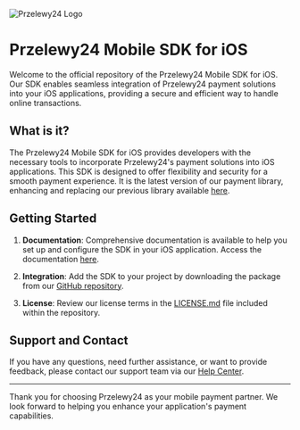 ![Przelewy24 Logo](https://www.przelewy24.pl/themes/przelewy24/assets/img/base/przelewy24_logo_2022.svg)

# Przelewy24 Mobile SDK for iOS

Welcome to the official repository of the Przelewy24 Mobile SDK for iOS. Our SDK enables seamless integration of Przelewy24 payment solutions into your iOS applications, providing a secure and efficient way to handle online transactions.

## What is it?

The Przelewy24 Mobile SDK for iOS provides developers with the necessary tools to incorporate Przelewy24's payment solutions into iOS applications. This SDK is designed to offer flexibility and security for a smooth payment experience. It is the latest version of our payment library, enhancing and replacing our previous library available [here](https://github.com/przelewy24/p24-mobile-lib-ios).

## Getting Started

1. **Documentation**: Comprehensive documentation is available to help you set up and configure the SDK in your iOS application. Access the documentation [here](https://developers.przelewy24.pl/mobile/).

2. **Integration**: Add the SDK to your project by downloading the package from our [GitHub repository](https://github.com/przelewy24/p24-sdk-ios).

3. **License**: Review our license terms in the [LICENSE.md](LICENSE.md) file included within the repository.

## Support and Contact

If you have any questions, need further assistance, or want to provide feedback, please contact our support team via our [Help Center](https://www.przelewy24.pl/centrum-pomocy/place-z-przelewy24).

---

Thank you for choosing Przelewy24 as your mobile payment partner. We look forward to helping you enhance your application's payment capabilities.
